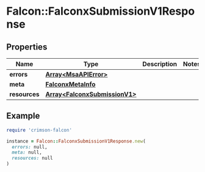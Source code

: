 # Falcon::FalconxSubmissionV1Response

## Properties

| Name | Type | Description | Notes |
| ---- | ---- | ----------- | ----- |
| **errors** | [**Array&lt;MsaAPIError&gt;**](MsaAPIError.md) |  |  |
| **meta** | [**FalconxMetaInfo**](FalconxMetaInfo.md) |  |  |
| **resources** | [**Array&lt;FalconxSubmissionV1&gt;**](FalconxSubmissionV1.md) |  |  |

## Example

```ruby
require 'crimson-falcon'

instance = Falcon::FalconxSubmissionV1Response.new(
  errors: null,
  meta: null,
  resources: null
)
```

